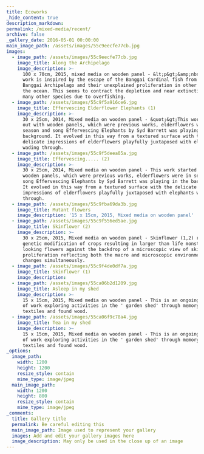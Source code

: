 ```yaml
---
title: Ecoworks
_hide_content: true
description_markdown:
permalink: /mixed-media/recent/
archive: false
_gallery_date: 2016-05-01 00:00:00
main_image_path: /assets/images/55c9eecfe77cb.jpg
images:
  - image_path: /assets/images/55c9eecfe77cb.jpg
    image_title: Along the Archipelago
    image_description: >-
      100 x 70cm, 2015, mixed media on wooden panel - &lt;p&gt;&amp;nbsp;This
      work is inspired by the escape of the Banggai Cardinal fish from the
      Banggai Archipelago and their unexplained proliferation in other parts of
      the ocean. This seems to contract the depletion and near extinction of
      many other species due to overfishing.
  - image_path: /assets/images/55c9f5a916ce6.jpg
    image_title: Effervescing Elderflower Elephants (1)
    image_description: >-
      30 x 25cm, 2014, Mixed media on wooden panel - &quot;&gt;This work started
      out with wooden panels, which were previous works, elderflowers were in
      season and song Effervescing Elephants by Syd Barrett was playing in the
      background. It evolved in this way from a textured surface with the
      delicate impressions of elderflowers playfully juxtaposed with elephants
      wading through.
  - image_path: /assets/images/55c9f5deea05a.jpg
    image_title: Effervescing..... (2)
    image_description: >-
      30 x 25cm, 2014, Mixed media on wooden panel - This work started out with
      wooden panels, which were previous works, elderflowers were in season and
      song Effervescing Elephants by Syd Barrett was playing in the background.
      It evolved in this way from a textured surface with the delicate
      impressions of elderflowers playfully juxtaposed with elephants wading
      through.
  - image_path: /assets/images/55c9fba69da3b.jpg
    image_title: Mutant flowers
    image_description: '15 x 15cm, 2015, Mixed media on wooden panel'
  - image_path: /assets/images/55c9f556ed5ae.jpg
    image_title: Skinflower (2)
    image_description: >-
      30 x 25cm, 2015, Mixed media on wooden panel - Skinflower (1,2) reference
      genetic modification of crops resulting in larger than life monstrous
      looking flowers against the backdrop of a microscopic view of skin
      proliferation reflecting both the macro and microscopic environmental
      changes simultaneously.
  - image_path: /assets/images/55c9f4de0df7a.jpg
    image_title: Skinflower (1)
    image_description:
  - image_path: /assets/images/55ca06b2d1209.jpg
    image_title: Asleep in my shed
    image_description: >-
      15 x 15cm, 2015, Mixed media on wooden panel - This is an ongoing series
      of work exploring activities in the ' garden shed' through memory,
      textiles and found wood.
  - image_path: /assets/images/55ca06f9c78a4.jpg
    image_title: Tea in my shed
    image_description: >-
      15 x 15cm, 2015, Mixed media on wooden panel - This is an ongoing series
      of work exploring activities in the ' garden shed' through memory,
      textiles and found wood.
_options:
  image_path:
    width: 1200
    height: 1200
    resize_style: contain
    mime_type: image/jpeg
  main_image_path:
    width: 1200
    height: 800
    resize_style: contain
    mime_type: image/jpeg
_comments:
  title: Gallery title
  permalink: Be careful editing this
  main_image_path: Image used to represent your gallery
  images: Add and edit your gallery images here
  image_description: May only be used in the close up of an image
---
```


